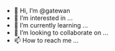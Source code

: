 - 👋 Hi, I’m @gatewan
- 👀 I’m interested in ...
- 🌱 I’m currently learning ...
- 💞️ I’m looking to collaborate on ...
- 📫 How to reach me ...

<!---
gatewan/gatewan is a ✨ special ✨ repository because its `README.md` (this file) appears on your GitHub profile.
You can click the Preview link to take a look at your changes.
--->
